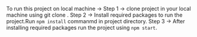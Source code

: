 To run this project on local machine ->
Step 1 -> clone project in your local machine using git clone .
Step 2 -> Install required packages to run the project.Run  `npm install` commanmd in project directory. 
Step 3 -> After installing required packages run the project using `npm start`.
